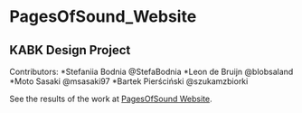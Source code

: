 # PagesOfSound_Website
## KABK Design Project


Contributors:
*Stefaniia Bodnia @StefaBodnia
*Leon de Bruijn @blobsaland
*Moto Sasaki @msasaki97
*Bartek Pierściński @szukamzbiorki

See the results of the work at [PagesOfSound Website](http://pagesofsound.online/).
